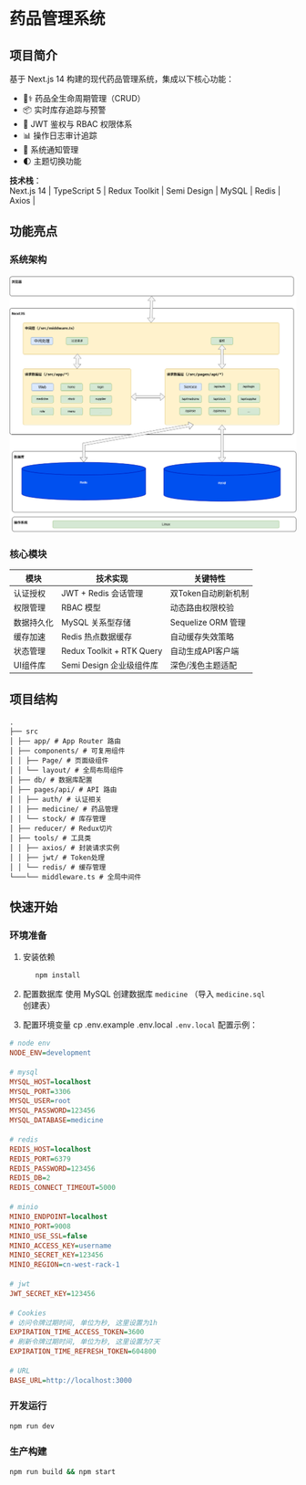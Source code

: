 # 药品管理系统

## 项目简介

基于 Next.js 14 构建的现代药品管理系统，集成以下核心功能：

- 🧑⚕️ 药品全生命周期管理（CRUD）
- 📦 实时库存追踪与预警
- 🔐 JWT 鉴权与 RBAC 权限体系
- 📊 操作日志审计追踪
- 🔔 系统通知管理
- 🌓 主题切换功能

**技术栈**：  
Next.js 14 | TypeScript 5 | Redux Toolkit | Semi Design | MySQL | Redis | Axios | 

## 功能亮点

### 系统架构

![架构图](./系统架构图.drawio.png)

### 核心模块

| 模块    | 技术实现                      | 关键特性             |
|-------|---------------------------|------------------|
| 认证授权  | JWT + Redis 会话管理          | 双Token自动刷新机制     |
| 权限管理  | RBAC 模型                   | 动态路由权限校验         |
| 数据持久化 | MySQL 关系型存储               | Sequelize ORM 管理 |
| 缓存加速  | Redis 热点数据缓存              | 自动缓存失效策略         |
| 状态管理  | Redux Toolkit + RTK Query | 自动生成API客户端       |
| UI组件库 | Semi Design 企业级组件库        | 深色/浅色主题适配        |

## 项目结构
```plaintext
.
├── src
│ ├── app/ # App Router 路由
│ ├── components/ # 可复用组件
│ │ ├── Page/ # 页面级组件
│ │ └── layout/ # 全局布局组件
│ ├── db/ # 数据库配置
│ ├── pages/api/ # API 路由
│ │ ├── auth/ # 认证相关
│ │ ├── medicine/ # 药品管理
│ │ └── stock/ # 库存管理
│ ├── reducer/ # Redux切片
│ ├── tools/ # 工具类
│ │ ├── axios/ # 封装请求实例
│ │ ├── jwt/ # Token处理
│ │ └── redis/ # 缓存管理
└───└── middleware.ts # 全局中间件
```

## 快速开始

### 环境准备

1. 安装依赖

   ```bash
      npm install
   ```

2. 配置数据库
   使用  MySQL 创建数据库 `medicine` （导入 `medicine.sql` 创建表）

3. 配置环境变量
   cp .env.example .env.local
   `.env.local` 配置示例：
```ini
# node env
NODE_ENV=development

# mysql
MYSQL_HOST=localhost
MYSQL_PORT=3306
MYSQL_USER=root
MYSQL_PASSWORD=123456
MYSQL_DATABASE=medicine

# redis
REDIS_HOST=localhost
REDIS_PORT=6379
REDIS_PASSWORD=123456
REDIS_DB=2
REDIS_CONNECT_TIMEOUT=5000

# minio
MINIO_ENDPOINT=localhost
MINIO_PORT=9008
MINIO_USE_SSL=false
MINIO_ACCESS_KEY=username
MINIO_SECRET_KEY=123456
MINIO_REGION=cn-west-rack-1

# jwt
JWT_SECRET_KEY=123456

# Cookies
# 访问令牌过期时间, 单位为秒, 这里设置为1h
EXPIRATION_TIME_ACCESS_TOKEN=3600
# 刷新令牌过期时间, 单位为秒, 这里设置为7天
EXPIRATION_TIME_REFRESH_TOKEN=604800

# URL
BASE_URL=http://localhost:3000
```

### 开发运行

```bash
npm run dev
```

### 生产构建

```bash
npm run build && npm start
```

